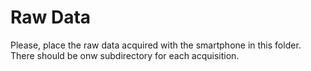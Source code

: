 # Raw Data  
Please, place the raw data acquired with the smartphone in this folder.
There should be onw subdirectory for each acquisition.
